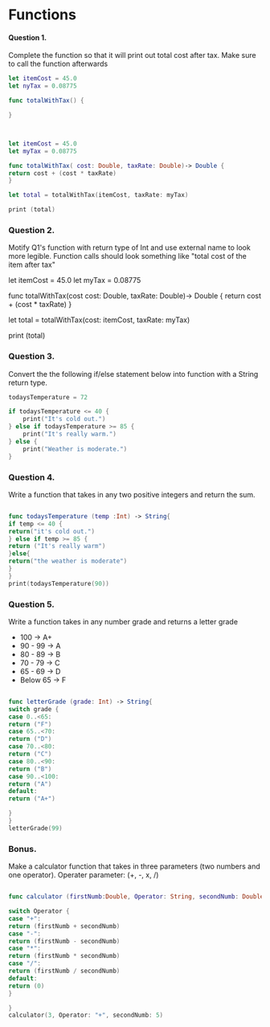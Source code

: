 # Functions

#### Question 1.
Complete the function so that it will print out total cost after tax.
Make sure to call the function afterwards
```swift
let itemCost = 45.0
let nyTax = 0.08775

func totalWithTax() {

}

```
```swift 


let itemCost = 45.0
let myTax = 0.08775

func totalWithTax( cost: Double, taxRate: Double)-> Double {
return cost + (cost * taxRate)
}

let total = totalWithTax(itemCost, taxRate: myTax)

print (total)

```



### Question 2.
Motify Q1's function with return type of Int and use external name to look more legible.
Function calls should look something like "total cost of the item after tax"


let itemCost = 45.0
let myTax = 0.08775

func totalWithTax(cost cost: Double, taxRate: Double)-> Double {
return cost + (cost * taxRate)
}

let total = totalWithTax(cost: itemCost, taxRate: myTax)

print (total)





### Question 3.
Convert the the following if/else statement below into function with a String return type.

```swift
todaysTemperature = 72

if todaysTemperature <= 40 {
    print("It's cold out.")
} else if todaysTemperature >= 85 {
    print("It's really warm.")
} else {
    print("Weather is moderate.")
}
```


### Question 4.
Write a function that takes in any two positive integers and return the sum.
```swift

func todaysTemperature (temp :Int) -> String{
if temp <= 40 {
return("it's cold out.")
} else if temp >= 85 {
return ("It's really warm")
}else{
return("the weather is moderate")
}
}
print(todaysTemperature(90))

```


### Question 5.
Write a function takes in any number grade and returns a letter grade

* 100 -> A+
* 90 - 99 -> A
* 80 - 89 -> B
* 70 - 79 -> C
* 65 - 69 -> D
* Below 65 -> F

```swift 

func letterGrade (grade: Int) -> String{
switch grade {
case 0..<65:
return ("F")
case 65..<70:
return ("D")
case 70..<80:
return ("C")
case 80..<90:
return ("B")
case 90..<100:
return ("A")
default:
return ("A+")

}
}
letterGrade(99)
```



### Bonus.
Make a calculator function that takes in three parameters (two numbers and one operator).
Operater parameter: (+, -, x, /)

```swift 

func calculator (firstNumb:Double, Operator: String, secondNumb: Double)-> Double{

switch Operator {
case "+":
return (firstNumb + secondNumb)
case "-":
return (firstNumb - secondNumb)
case "*":
return (firstNumb * secondNumb)
case "/":
return (firstNumb / secondNumb)
default:
return (0)
}

}
calculator(3, Operator: "+", secondNumb: 5)

````












